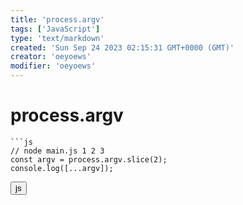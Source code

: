 ```yaml
---
title: 'process.argv'
tags: ['JavaScript']
type: 'text/markdown'
created: 'Sun Sep 24 2023 02:15:31 GMT+0000 (GMT)'
creator: 'oeyoews'
modifier: 'oeyoews'
---
```


# process.argv

```
```js
// node main.js 1 2 3
const argv = process.argv.slice(2);
console.log([...argv]);
```

<button>js</button>
```
